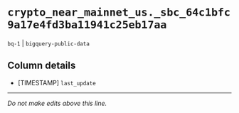 # `crypto_near_mainnet_us._sbc_64c1bfc9a17e4fd3ba11941c25eb17aa`
`bq-1` | `bigquery-public-data`

## Column details
* [TIMESTAMP] `last_update`

-------------------------------------------------------------------------------
*Do not make edits above this line.*
